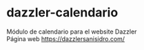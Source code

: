 # dazzler-calendario<br>
Módulo de calendario para el website Dazzler<br>
Página web https://dazzlersanisidro.com/
